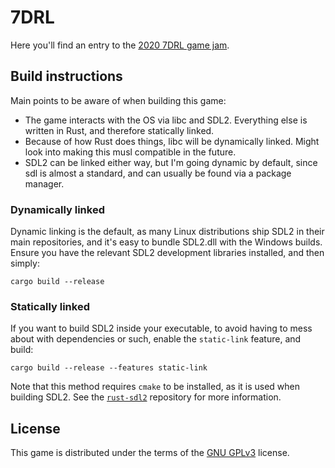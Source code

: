 # 7DRL
Here you'll find an entry to the [2020 7DRL game jam][jam].

## Build instructions
Main points to be aware of when building this game:
- The game interacts with the OS via libc and SDL2. Everything else is
  written in Rust, and therefore statically linked.
- Because of how Rust does things, libc will be dynamically
  linked. Might look into making this musl compatible in the future.
- SDL2 can be linked either way, but I'm going dynamic by default,
  since sdl is almost a standard, and can usually be found via a
  package manager.

### Dynamically linked
Dynamic linking is the default, as many Linux distributions ship SDL2
in their main repositories, and it's easy to bundle SDL2.dll with the
Windows builds. Ensure you have the relevant SDL2 development
libraries installed, and then simply:

```
cargo build --release
```

### Statically linked
If you want to build SDL2 inside your executable, to avoid having to
mess about with dependencies or such, enable the `static-link`
feature, and build:

```
cargo build --release --features static-link
```

Note that this method requires `cmake` to be installed, as it is used
when building SDL2. See the [`rust-sdl2`][rust-sdl2] repository for
more information.

## License
This game is distributed under the terms of the [GNU GPLv3][license]
license.

[jam]: https://itch.io/jam/7drl-challenge-2020
[rust-sdl2]: https://github.com/rust-sdl2/rust-sdl2
[license]: LICENSE.md
